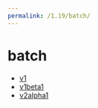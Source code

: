 ```yaml
---
permalink: /1.19/batch/
---
```


# batch



* [v1](v1/index.md)
* [v1beta1](v1beta1/index.md)
* [v2alpha1](v2alpha1/index.md)